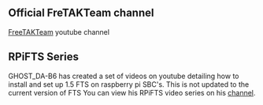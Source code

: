 ## Official FreTAKTeam channel
[FreeTAKTeam](https://www.youtube.com/channel/UCJJOterycd1UuulmQGEV8Iw/featured) youtube channel

## RPiFTS Series
GHOST_DA-B6 has created a set of videos on youtube detailing how to install and set up 1.5 FTS on raspberry pi SBC's.
This is not updated to the current version of FTS
You can view his RPiFTS video series on his [channel](https://www.youtube.com/channel/UC--WpY--HV7PymMWLgfflZA).
